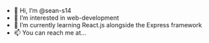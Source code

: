 - 👋 Hi, I’m @sean-s14
- 👀 I’m interested in web-development
- 🌱 I’m currently learning React.js alongside the Express framework
- 📫 You can reach me at...

<!---
sean-s14/sean-s14 is a ✨ special ✨ repository because its `README.md` (this file) appears on your GitHub profile.
You can click the Preview link to take a look at your changes.
--->
